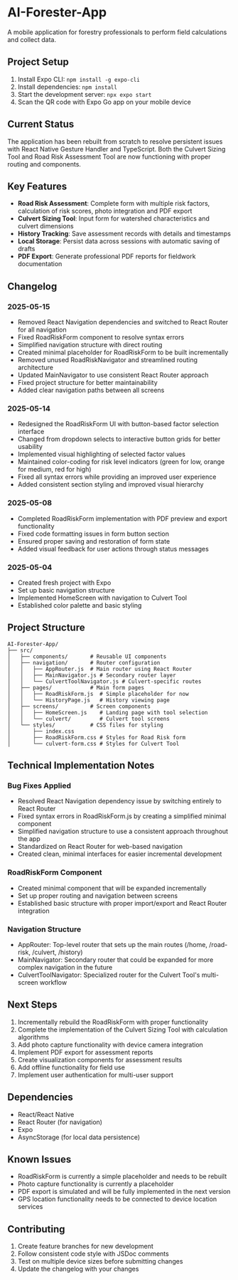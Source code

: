 # AI-Forester-App

A mobile application for forestry professionals to perform field calculations and collect data.

## Project Setup

1. Install Expo CLI: `npm install -g expo-cli`
2. Install dependencies: `npm install`
3. Start the development server: `npx expo start`
4. Scan the QR code with Expo Go app on your mobile device

## Current Status

The application has been rebuilt from scratch to resolve persistent issues with React Native Gesture Handler and TypeScript. Both the Culvert Sizing Tool and Road Risk Assessment Tool are now functioning with proper routing and components.

## Key Features

- **Road Risk Assessment**: Complete form with multiple risk factors, calculation of risk scores, photo integration and PDF export
- **Culvert Sizing Tool**: Input form for watershed characteristics and culvert dimensions
- **History Tracking**: Save assessment records with details and timestamps
- **Local Storage**: Persist data across sessions with automatic saving of drafts
- **PDF Export**: Generate professional PDF reports for fieldwork documentation

## Changelog

### 2025-05-15
- Removed React Navigation dependencies and switched to React Router for all navigation
- Fixed RoadRiskForm component to resolve syntax errors
- Simplified navigation structure with direct routing
- Created minimal placeholder for RoadRiskForm to be built incrementally
- Removed unused RoadRiskNavigator and streamlined routing architecture
- Updated MainNavigator to use consistent React Router approach
- Fixed project structure for better maintainability
- Added clear navigation paths between all screens

### 2025-05-14
- Redesigned the RoadRiskForm UI with button-based factor selection interface
- Changed from dropdown selects to interactive button grids for better usability
- Implemented visual highlighting of selected factor values
- Maintained color-coding for risk level indicators (green for low, orange for medium, red for high)
- Fixed all syntax errors while providing an improved user experience
- Added consistent section styling and improved visual hierarchy

### 2025-05-08
- Completed RoadRiskForm implementation with PDF preview and export functionality
- Fixed code formatting issues in form button section
- Ensured proper saving and restoration of form state
- Added visual feedback for user actions through status messages

### 2025-05-04
- Created fresh project with Expo
- Set up basic navigation structure
- Implemented HomeScreen with navigation to Culvert Tool
- Established color palette and basic styling

## Project Structure

```
AI-Forester-App/
├── src/
│   ├── components/       # Reusable UI components
│   ├── navigation/       # Router configuration
│   │   ├── AppRouter.js  # Main router using React Router
│   │   ├── MainNavigator.js # Secondary router layer
│   │   └── CulvertToolNavigator.js # Culvert-specific routes
│   ├── pages/            # Main form pages
│   │   ├── RoadRiskForm.js  # Simple placeholder for now
│   │   └── HistoryPage.js   # History viewing page
│   ├── screens/          # Screen components
│   │   ├── HomeScreen.js    # Landing page with tool selection
│   │   └── culvert/         # Culvert tool screens
│   └── styles/           # CSS files for styling
│       ├── index.css
│       ├── RoadRiskForm.css # Styles for Road Risk form
│       └── culvert-form.css # Styles for Culvert Tool
```

## Technical Implementation Notes

### Bug Fixes Applied
- Resolved React Navigation dependency issue by switching entirely to React Router
- Fixed syntax errors in RoadRiskForm.js by creating a simplified minimal component
- Simplified navigation structure to use a consistent approach throughout the app
- Standardized on React Router for web-based navigation
- Created clean, minimal interfaces for easier incremental development

### RoadRiskForm Component
- Created minimal component that will be expanded incrementally
- Set up proper routing and navigation between screens
- Established basic structure with proper import/export and React Router integration

### Navigation Structure
- AppRouter: Top-level router that sets up the main routes (/home, /road-risk, /culvert, /history)
- MainNavigator: Secondary router that could be expanded for more complex navigation in the future
- CulvertToolNavigator: Specialized router for the Culvert Tool's multi-screen workflow

## Next Steps

1. Incrementally rebuild the RoadRiskForm with proper functionality
2. Complete the implementation of the Culvert Sizing Tool with calculation algorithms
3. Add photo capture functionality with device camera integration
4. Implement PDF export for assessment reports
5. Create visualization components for assessment results
6. Add offline functionality for field use
7. Implement user authentication for multi-user support

## Dependencies

- React/React Native
- React Router (for navigation)
- Expo
- AsyncStorage (for local data persistence)

## Known Issues

- RoadRiskForm is currently a simple placeholder and needs to be rebuilt
- Photo capture functionality is currently a placeholder
- PDF export is simulated and will be fully implemented in the next version
- GPS location functionality needs to be connected to device location services

## Contributing

1. Create feature branches for new development
2. Follow consistent code style with JSDoc comments
3. Test on multiple device sizes before submitting changes
4. Update the changelog with your changes